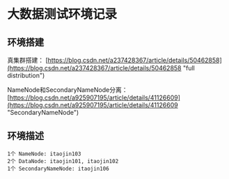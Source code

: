 # 大数据测试环境记录

## 环境搭建
真集群搭建：
[https://blog.csdn.net/a237428367/article/details/50462858](https://blog.csdn.net/a237428367/article/details/50462858 "full distribution")

NameNode和SecondaryNameNode分离：
[https://blog.csdn.net/a925907195/article/details/41126609](https://blog.csdn.net/a925907195/article/details/41126609 "SecondaryNameNode")

## 环境描述

    1个 NameNode: itaojin103
    2个 DataNode: itaojin101, itaojin102
    1个 SecondaryNameNode: itaojin106